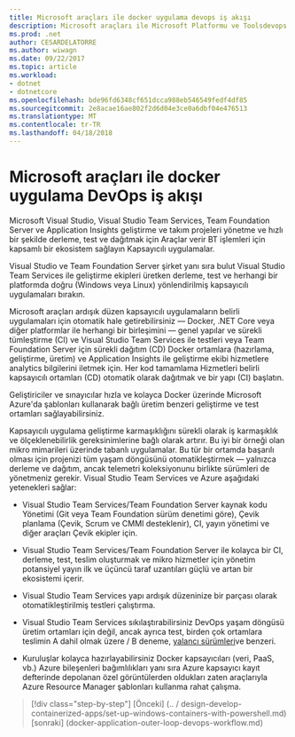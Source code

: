 ```yaml
---
title: Microsoft araçları ile docker uygulama devops iş akışı
description: Microsoft araçları ile Microsoft Platformu ve Toolsdevops akışıyla kapsayıcılı Docker uygulama yaşam döngüsü
ms.prod: .net
author: CESARDELATORRE
ms.author: wiwagn
ms.date: 09/22/2017
ms.topic: article
ms.workload:
- dotnet
- dotnetcore
ms.openlocfilehash: bde96fd6348cf651dcca988eb546549fedf4df85
ms.sourcegitcommit: 2e8acae16ae802f2d6d04e3ce0a6dbf04e476513
ms.translationtype: MT
ms.contentlocale: tr-TR
ms.lasthandoff: 04/18/2018
---
```

# <a name="docker-application-devops-workflow-with-microsoft-tools"></a>Microsoft araçları ile docker uygulama DevOps iş akışı

Microsoft Visual Studio, Visual Studio Team Services, Team Foundation Server ve Application Insights geliştirme ve takım projeleri yönetme ve hızlı bir şekilde derleme, test ve dağıtmak için Araçlar verir BT işlemleri için kapsamlı bir ekosistem sağlayın Kapsayıcılı uygulamalar.

Visual Studio ve Team Foundation Server şirket yanı sıra bulut Visual Studio Team Services ile geliştirme ekipleri üretken derleme, test ve herhangi bir platformda doğru (Windows veya Linux) yönlendirilmiş kapsayıcılı uygulamaları bırakın.

Microsoft araçları ardışık düzen kapsayıcılı uygulamaların belirli uygulamaları için otomatik hale getirebilirsiniz — Docker, .NET Core veya diğer platformlar ile herhangi bir birleşimini — genel yapılar ve sürekli tümleştirme (CI) ve Visual Studio Team Services ile testleri veya Team Foundation Server için sürekli dağıtım (CD) Docker ortamlara (hazırlama, geliştirme, üretim) ve Application Insights ile geliştirme ekibi hizmetlere analytics bilgilerini iletmek için. Her kod tamamlama Hizmetleri belirli kapsayıcılı ortamları (CD) otomatik olarak dağıtmak ve bir yapı (CI) başlatın.

Geliştiriciler ve sınayıcılar hızla ve kolayca Docker üzerinde Microsoft Azure'da şablonları kullanarak bağlı üretim benzeri geliştirme ve test ortamları sağlayabilirsiniz.

Kapsayıcılı uygulama geliştirme karmaşıklığını sürekli olarak iş karmaşıklık ve ölçeklenebilirlik gereksinimlerine bağlı olarak artırır. Bu iyi bir örneği olan mikro mimarileri üzerinde tabanlı uygulamalar. Bu tür bir ortamda başarılı olması için projenizi tüm yaşam döngüsünü otomatikleştirmek — yalnızca derleme ve dağıtım, ancak telemetri koleksiyonunu birlikte sürümleri de yönetmeniz gerekir. Visual Studio Team Services ve Azure aşağıdaki yetenekleri sağlar:

-   Visual Studio Team Services/Team Foundation Server kaynak kodu Yönetimi (Git veya Team Foundation sürüm denetimi göre), Çevik planlama (Çevik, Scrum ve CMMI desteklenir), CI, yayın yönetimi ve diğer araçları Çevik ekipler için.

-   Visual Studio Team Services/Team Foundation Server ile kolayca bir CI, derleme, test, teslim oluşturmak ve mikro hizmetler için yönetim potansiyel yayın ilk ve üçüncü taraf uzantıları güçlü ve artan bir ekosistemi içerir.

-   Visual Studio Team Services yapı ardışık düzeninize bir parçası olarak otomatikleştirilmiş testleri çalıştırma.

-   Visual Studio Team Services sıkılaştırabilirsiniz DevOps yaşam döngüsü üretim ortamları için değil, ancak ayrıca test, birden çok ortamlara teslimin A dahil olmak üzere / B deneme, [yalancı sürümleri](https://martinfowler.com/bliki/CanaryRelease.html)ve benzeri.

-   Kuruluşlar kolayca hazırlayabilirsiniz Docker kapsayıcıları (veri, PaaS, vb.) Azure bileşenleri bağımlılıkları yanı sıra Azure kapsayıcı kayıt defterinde depolanan özel görüntülerden oldukları zaten araçlarıyla Azure Resource Manager şablonları kullanma rahat çalışma.


>[!div class="step-by-step"]
[Önceki] (.. / design-develop-containerized-apps/set-up-windows-containers-with-powershell.md) [sonraki] (docker-application-outer-loop-devops-workflow.md)
